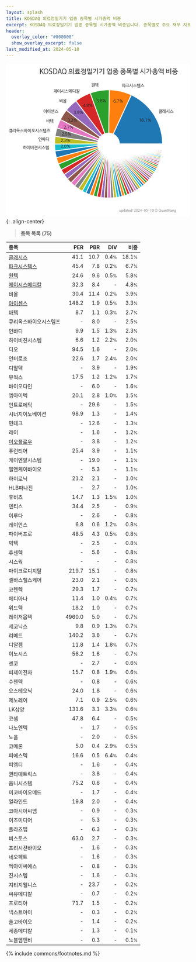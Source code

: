 ```yaml
---
layout: splash
title: KOSDAQ 의료정밀기기 업종 종목별 시가총액 비중
excerpt: KOSDAQ 의료정밀기기 업종 종목별 시가총액 비중입니다. 종목별로 주요 재무 지표를 함께 표시합니다.
header:
  overlay_color: "#800000"
  show_overlay_excerpt: false
last_modified_at: 2024-05-10
---
```



![KOSDAQ 의료정밀기기 업종 종목별 시가총액 비중](/stats/sector/images/kosdaq_업종_의료정밀기기_종목.png){: .align-center}


> **종목 목록 (75)**<a id="list"></a>

| **종목** | **PER** | **PBR** | **DIV** | **비중** |
| :------- | ------: | ------: | ------: | -------: |
| [클래시스](/214150/) | 41.1 | 10.7 | 0.4<small>%</small> | 18.1<small>%</small> |
| [파크시스템스](/140860/) | 45.4 | 7.8 | 0.2<small>%</small> | 6.7<small>%</small> |
| [원텍](/336570/) | 24.6 | 9.6 | 0.5<small>%</small> | 5.8<small>%</small> |
| [제이시스메디칼](/287410/) | 32.3 | 8.4 | - | 4.8<small>%</small> |
| 비올 | 30.4 | 11.4 | 0.2<small>%</small> | 3.9<small>%</small> |
| [아이센스](/099190/) | 148.2 | 1.9 | 0.5<small>%</small> | 3.3<small>%</small> |
| [바텍](/043150/) | 8.7 | 1.1 | 0.3<small>%</small> | 2.7<small>%</small> |
| 큐리옥스바이오시스템즈 | - | 8.0 | - | 2.5<small>%</small> |
| 인바디 | 9.9 | 1.5 | 1.3<small>%</small> | 2.3<small>%</small> |
| 하이비젼시스템 | 6.6 | 1.2 | 2.2<small>%</small> | 2.0<small>%</small> |
| 디오 | 94.5 | 1.6 | - | 2.0<small>%</small> |
| 인터로조 | 22.6 | 1.7 | 2.4<small>%</small> | 2.0<small>%</small> |
| 디알텍 | - | 3.9 | - | 1.9<small>%</small> |
| 뷰웍스 | 17.5 | 1.2 | 1.2<small>%</small> | 1.7<small>%</small> |
| 바이오다인 | - | 6.0 | - | 1.6<small>%</small> |
| 엠아이텍 | 20.1 | 2.8 | 1.0<small>%</small> | 1.5<small>%</small> |
| 인트로메딕 | - | 29.6 | - | 1.5<small>%</small> |
| 시너지이노베이션 | 98.9 | 1.3 | - | 1.4<small>%</small> |
| 민테크 | - | 12.6 | - | 1.3<small>%</small> |
| 레이 | - | 1.6 | - | 1.2<small>%</small> |
| [이오플로우](/294090/) | - | 3.8 | - | 1.2<small>%</small> |
| 퓨런티어 | 25.4 | 3.9 | - | 1.1<small>%</small> |
| 케이엔알시스템 | - | 19.0 | - | 1.1<small>%</small> |
| 엘앤케이바이오 | - | 5.3 | - | 1.1<small>%</small> |
| 하이로닉 | 21.2 | 2.1 | - | 1.0<small>%</small> |
| HLB파나진 | - | 2.7 | - | 1.0<small>%</small> |
| 휴비츠 | 14.7 | 1.3 | 1.5<small>%</small> | 1.0<small>%</small> |
| 덴티스 | 34.4 | 2.5 | - | 0.9<small>%</small> |
| 이루다 | - | 2.6 | - | 0.8<small>%</small> |
| 레이언스 | 6.8 | 0.6 | 1.2<small>%</small> | 0.8<small>%</small> |
| 파이버프로 | 48.5 | 4.3 | 0.5<small>%</small> | 0.8<small>%</small> |
| 빅텍 | - | 2.5 | - | 0.8<small>%</small> |
| 휴센텍 | - | 5.6 | - | 0.8<small>%</small> |
| 시스웍 | - | - | - | 0.8<small>%</small> |
| 마이크로디지탈 | 219.7 | 15.1 | - | 0.8<small>%</small> |
| 셀바스헬스케어 | 23.0 | 2.1 | - | 0.8<small>%</small> |
| 코렌텍 | 29.3 | 1.7 | - | 0.7<small>%</small> |
| 메디아나 | 11.4 | 1.0 | 0.4<small>%</small> | 0.7<small>%</small> |
| 위드텍 | 18.2 | 1.0 | - | 0.7<small>%</small> |
| 레이저옵텍 | 4960.0 | 5.0 | - | 0.7<small>%</small> |
| 세코닉스 | 9.8 | 0.9 | 1.3<small>%</small> | 0.7<small>%</small> |
| 리메드 | 140.2 | 3.6 | - | 0.7<small>%</small> |
| 디알젬 | 11.8 | 1.4 | 1.8<small>%</small> | 0.7<small>%</small> |
| 이노시스 | 56.2 | 1.6 | - | 0.7<small>%</small> |
| 센코 | - | 2.7 | - | 0.6<small>%</small> |
| 피제이전자 | 15.7 | 0.8 | 1.9<small>%</small> | 0.6<small>%</small> |
| 수젠텍 | - | 0.8 | - | 0.6<small>%</small> |
| 오스테오닉 | 24.0 | 1.8 | - | 0.6<small>%</small> |
| 제노레이 | 7.1 | 0.9 | 2.5<small>%</small> | 0.6<small>%</small> |
| LK삼양 | 131.6 | 3.1 | 3.3<small>%</small> | 0.6<small>%</small> |
| 코셈 | 47.8 | 6.4 | - | 0.5<small>%</small> |
| 나노엔텍 | - | 1.7 | - | 0.5<small>%</small> |
| 노을 | - | 2.0 | - | 0.5<small>%</small> |
| 코메론 | 5.0 | 0.4 | 2.9<small>%</small> | 0.5<small>%</small> |
| 피에스텍 | 16.6 | 0.5 | 6.4<small>%</small> | 0.4<small>%</small> |
| 피엠티 | - | 1.6 | - | 0.4<small>%</small> |
| 퀀타매트릭스 | - | 3.8 | - | 0.4<small>%</small> |
| 옴니시스템 | 75.2 | 0.6 | - | 0.4<small>%</small> |
| 미코바이오메드 | - | 1.7 | - | 0.4<small>%</small> |
| 얼라인드 | 19.8 | 2.0 | - | 0.4<small>%</small> |
| 코아시아씨엠 | - | 0.9 | - | 0.3<small>%</small> |
| 이즈미디어 | - | 5.3 | - | 0.3<small>%</small> |
| 플라즈맵 | - | 6.3 | - | 0.3<small>%</small> |
| 비스토스 | 63.0 | 2.7 | - | 0.3<small>%</small> |
| 프리시젼바이오 | - | 1.6 | - | 0.3<small>%</small> |
| 네오펙트 | - | 1.6 | - | 0.3<small>%</small> |
| 멕아이씨에스 | - | 0.8 | - | 0.3<small>%</small> |
| 진시스템 | - | 1.6 | - | 0.3<small>%</small> |
| 지티지웰니스 | - | 23.7 | - | 0.2<small>%</small> |
| 씨유메디칼 | - | 0.7 | - | 0.2<small>%</small> |
| 프로티아 | 71.7 | 1.5 | - | 0.2<small>%</small> |
| 넥스트아이 | - | 0.3 | - | 0.2<small>%</small> |
| 솔고바이오 | - | 1.4 | - | 0.2<small>%</small> |
| 세종메디칼 | - | 1.3 | - | 0.1<small>%</small> |
| 노블엠앤비 | - | 0.3 | - | 0.1<small>%</small> |

{% include commons/footnotes.md %}